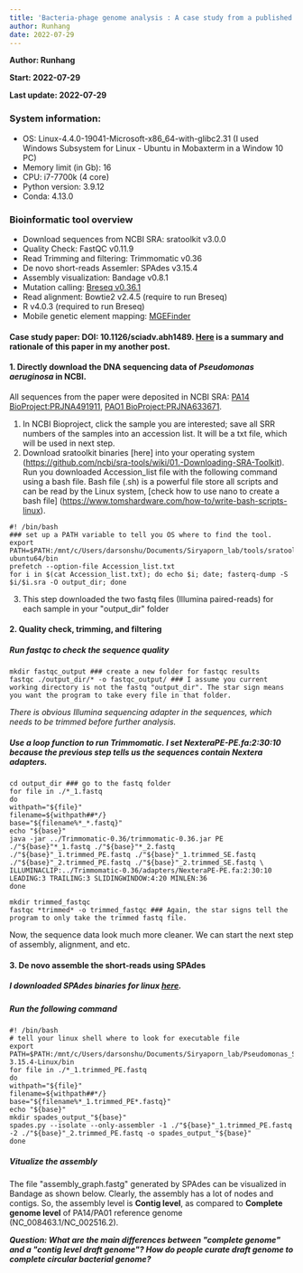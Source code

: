 ```yaml
---
title: 'Bacteria-phage genome analysis : A case study from a published paper'
author: Runhang
date: 2022-07-29
---
```


**Author: Runhang**

**Start: 2022-07-29**

**Last update: 2022-07-29**

### System information:

- OS: Linux-4.4.0-19041-Microsoft-x86_64-with-glibc2.31 (I used Windows Subsystem for Linux - Ubuntu in Mobaxterm in a Window 10 PC)
- Memory limit (in Gb): 16
- CPU: i7-7700k (4 core)
- Python version: 3.9.12
- Conda: 4.13.0

### Bioinformatic tool overview
- Download sequences from NCBI SRA: sratoolkit v3.0.0
- Quality Check: FastQC v0.11.9
- Read Trimming and filtering: Trimmomatic v0.36
- De novo short-reads Assemler: SPAdes v3.15.4
- Assembly visualization: Bandage v0.8.1
- Mutation calling: [Breseq v0.36.1](https://barricklab.org/twiki/pub/Lab/ToolsBacterialGenomeResequencing/documentation/index.html)
- Read alignment: Bowtie2 v2.4.5 (require to run Breseq)
- R v4.0.3 (required to run Breseq)
- Mobile genetic element mapping: [MGEFinder](https://github.com/bhattlab/MGEfinder)

#### Case study paper: DOI: 10.1126/sciadv.abh1489. [Here](https://github.com/RunhangShu/RunhangWebsite/edit/main/content/en/2022-07-28-Prophage%20analysis.md) is a summary and rationale of this paper in my another post. 

#### 1. Directly download the DNA sequencing data of *Pseudomonas aeruginosa* in NCBI. 
All sequences from the paper were deposited in NCBI SRA: [PA14 BioProject:PRJNA491911](https://www.ncbi.nlm.nih.gov/bioproject/?term=PRJNA491911.), [PAO1 BioProject:PRJNA633671](https://www.ncbi.nlm.nih.gov/bioproject/PRJNA633671).

1) In NCBI Bioproject, click the sample you are interested; save all SRR numbers of the samples into an accession list. It will be a txt file, which will be used in next step. 
2) Download sratoolkit binaries [here] into your operating system (https://github.com/ncbi/sra-tools/wiki/01.-Downloading-SRA-Toolkit). Run you downloaded Accession_list file with the following command using a bash file. Bash file (.sh) is a powerful file store all scripts and can be read by the Linux system, [check how to use nano to create a bash file] (https://www.tomshardware.com/how-to/write-bash-scripts-linux). 

```
#! /bin/bash
### set up a PATH variable to tell you OS where to find the tool. 
export PATH=$PATH:/mnt/c/Users/darsonshu/Documents/Siryaporn_lab/tools/sratoolkit.3.0.0-ubuntu64/bin
prefetch --option-file Accession_list.txt
for i in $(cat Accession_list.txt); do echo $i; date; fasterq-dump -S $i/$i.sra -O output_dir; done
```
3) This step downloaded the two fastq files (Illumina paired-reads) for each sample in your "output_dir" folder

#### 2. Quality check, trimming, and filtering 

##### Run fastqc to check the sequence quality  
```
mkdir fastqc_output ### create a new folder for fastqc results
fastqc ./output_dir/* -o fastqc_output/ ### I assume you current working directory is not the fastq "output_dir". The star sign means you want the program to take every file in that folder.
```

*There is obvious Illumina sequencing adapter in the sequences, which needs to be trimmed before further analysis.* 

##### Use a loop function to run Trimmomatic. I set NexteraPE-PE.fa:2:30:10 because the previous step tells us the sequences contain Nextera adapters. 
```
cd output_dir ### go to the fastq folder
for file in ./*_1.fastq
do
withpath="${file}"
filename=${withpath##*/}
base="${filename%*_*.fastq}"
echo "${base}"
java -jar ../Trimmomatic-0.36/trimmomatic-0.36.jar PE ./"${base}"*_1.fastq ./"${base}"*_2.fastq ./"${base}"_1.trimmed_PE.fastq ./"${base}"_1.trimmed_SE.fastq ./"${base}"_2.trimmed_PE.fastq ./"${base}"_2.trimmed_SE.fastq \
ILLUMINACLIP:../Trimmomatic-0.36/adapters/NexteraPE-PE.fa:2:30:10 LEADING:3 TRAILING:3 SLIDINGWINDOW:4:20 MINLEN:36
done
```

```
mkdir trimmed_fastqc
fastqc *trimmed* -o trimmed_fastqc ### Again, the star signs tell the program to only take the trimmed fastq file. 
```

Now, the sequence data look much more cleaner. We can start the next step of assembly, alignment, and etc.

#### 3. De novo assemble the short-reads using SPAdes

##### I downloaded SPAdes binaries for linux [here](https://cab.spbu.ru/software/spades/). 
##### Run the following command
```
#! /bin/bash
# tell your linux shell where to look for executable file 
export PATH=$PATH:/mnt/c/Users/darsonshu/Documents/Siryaporn_lab/Pseudomonas_Sci_Advan/SPAdes-3.15.4-Linux/bin
for file in ./*_1.trimmed_PE.fastq
do
withpath="${file}"
filename=${withpath##*/}
base="${filename%*_1.trimmed_PE*.fastq}"
echo "${base}"
mkdir spades_output_"${base}"
spades.py --isolate --only-assembler -1 ./"${base}"_1.trimmed_PE.fastq -2 ./"${base}"_2.trimmed_PE.fastq -o spades_output_"${base}"
done
``` 
##### Vitualize the assembly 
The file "assembly_graph.fastg" generated by SPAdes can be visualized in Bandage as shown below. Clearly, the assembly has a lot of nodes and contigs. So, the assembly level is **Contig level**, as compared to **Complete genome level** of PA14/PA01 reference genome (NC_008463.1/NC_002516.2). 

***Question: What are the main differences between "complete genome" and a "contig level draft genome"? How do people curate draft genome to complete circular bacterial genome?*** 


